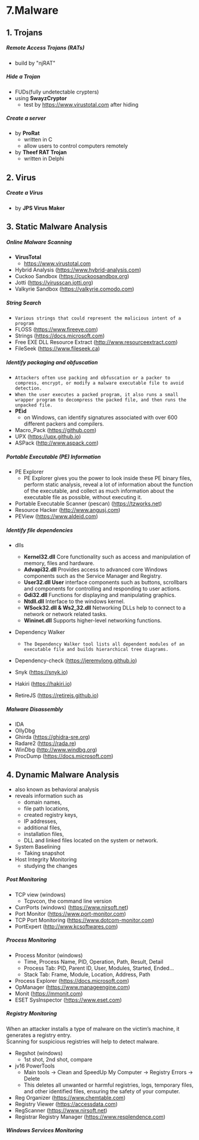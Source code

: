 
# 7.Malware

## 1. Trojans

##### Remote Access Trojans (RATs)
  
  - build by "njRAT"
  
##### Hide a Trojan
  
  - FUDs(fully undetectable crypters)
  - using **SwayzCryptor**
    - test by https://www.virustotal.com after hiding
    
##### Create a server
  
  - by **ProRat**
    - written in C
    - allow users to control computers remotely
  - by **Theef RAT Trojan**
    - written in Delphi

## 2. Virus
##### Create a Virus
  - by **JPS Virus Maker**
    
## 3. Static Malware Analysis
  
##### Online Malware Scanning
  
  - **VirusTotal**
    - https://www.virustotal.com
  - Hybrid Analysis (https://www.hybrid-analysis.com)
  - Cuckoo Sandbox (https://cuckoosandbox.org)
  - Jotti (https://virusscan.jotti.org)
  - Valkyrie Sandbox (https://valkyrie.comodo.com)
  
##### String Search
  
  - ```Various strings that could represent the malicious intent of a program```
  - FLOSS (https://www.fireeye.com)
  - Strings (https://docs.microsoft.com)
  - Free EXE DLL Resource Extract (http://www.resourceextract.com)
  - FileSeek (https://www.fileseek.ca)
  
##### Identify packaging and obfuscation
  
  - ``` Attackers often use packing and obfuscation or a packer to compress, encrypt, or modify a malware executable file to avoid detection. ```
  - ``` When the user executes a packed program, it also runs a small wrapper program to decompress the packed file, and then runs the unpacked file. ```
  - **PEid**
    - on Windows, can identify signatures associated with over 600 different packers and compilers.
  - Macro_Pack (https://github.com)
  - UPX (https://upx.github.io)
  - ASPack (http://www.aspack.com)

##### Portable Executable (PE) Information
  
  - PE Explorer
    - PE Explorer gives you the power to look inside these PE binary files, perform static analysis, reveal a lot of information about the function of the executable, and collect as much information about the executable file as possible, without executing it.
  - Portable Executable Scanner (pescan) (https://tzworks.net)
  - Resource Hacker (http://www.angusj.com)
  - PEView (https://www.aldeid.com)

##### Identify file dependencies
  - dlls
    - **Kernel32.dll** Core functionality such as access and manipulation of memory, files and hardware.
    - **Advapi32.dll** Provides access to advanced core Windows components such as the Service Manager and Registry.
    - **User32.dll User** interface components such as buttons, scrollbars and components for controlling and responding to user actions.
    - **Gdi32.dll** Functions for displaying and manipulating graphics.
    - **Ntdll.dll** Interface to the windows kernel.
    - **WSock32.dll & Ws2_32.dll** Networking DLLs help to connect to a network or network related tasks.
    - **Wininet.dll** Supports higher-level networking functions.
  
  - Dependency Walker
    - ``` The Dependency Walker tool lists all dependent modules of an executable file and builds hierarchical tree diagrams. ```
  - Dependency-check (https://jeremylong.github.io)
  - Snyk (https://snyk.io)
  - Hakiri (https://hakiri.io)
  - RetireJS (https://retirejs.github.io)

##### Malware Disassembly
  - IDA
  - OllyDbg
  - Ghirda (https://ghidra-sre.org)
  - Radare2 (https://rada.re)
  - WinDbg (http://www.windbg.org)
  - ProcDump (https://docs.microsoft.com)

## 4. Dynamic Malware Analysis
  
  - also known as behavioral analysis
  - reveals information such as 
    - domain names, 
    - file path locations, 
    - created registry keys, 
    - IP addresses, 
    - additional files, 
    - installation files, 
    - DLL and linked files located on the system or network.
  - System Baselining
    - Taking snapshot
  - Host Integrity Monitoring
    - studying the changes
    
##### Post Monitoring
  - TCP view (windows)
    - Tcpvcon, the command line version
  - CurrPorts (windows) (https://www.nirsoft.net)
  - Port Monitor (https://www.port-monitor.com)
  - TCP Port Monitoring (https://www.dotcom-monitor.com)
  - PortExpert (http://www.kcsoftwares.com)

##### Process Monitoring
  - Process Monitor (windows)
    - Time, Process Name, PID, Operation, Path, Result, Detail
    - Process Tab: PID, Parent ID, User, Modules, Started, Ended...
    - Stack Tab: Frame, Module, Location, Address, Path
  - Process Explorer (https://docs.microsoft.com)
  - OpManager (https://www.manageengine.com)
  - Monit (https://mmonit.com)
  - ESET SysInspector (https://www.eset.com)

##### Registry Monitoring
  When an attacker installs a type of malware on the victim’s machine, it generates a registry entry.\
  Scanning for suspicious registries will help to detect malware.
  
  - Regshot (windows)
    - 1st shot, 2nd shot, compare
  - jv16 PowerTools
    - Main tools -> Clean and SpeedUp My Computer -> Registry Errors -> Delete
    - This deletes all unwanted or harmful registries, logs, temporary files, and other identified files, ensuring the safety of your computer.
   - Reg Organizer (https://www.chemtable.com)
   - Registry Viewer (https://accessdata.com)
   - RegScanner (https://www.nirsoft.net)
   - Registrar Registry Manager (https://www.resplendence.com)

##### Windows Services Monitoring


